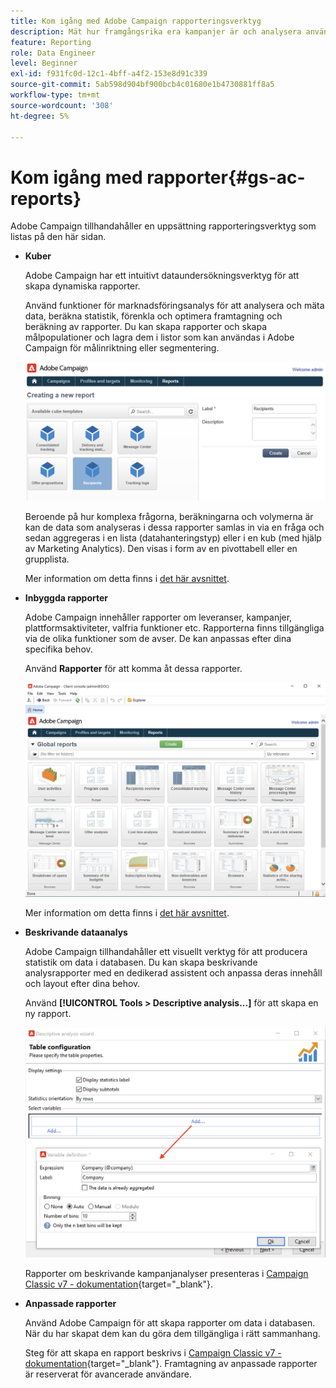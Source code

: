 ```yaml
---
title: Kom igång med Adobe Campaign rapporteringsverktyg
description: Mät hur framgångsrika era kampanjer är och analysera användarbeteendet
feature: Reporting
role: Data Engineer
level: Beginner
exl-id: f931fc0d-12c1-4bff-a4f2-153e8d91c339
source-git-commit: 5ab598d904bf900bcb4c01680e1b4730881ff8a5
workflow-type: tm+mt
source-wordcount: '308'
ht-degree: 5%

---
```


# Kom igång med rapporter{#gs-ac-reports}

Adobe Campaign tillhandahåller en uppsättning rapporteringsverktyg som listas på den här sidan.

* **Kuber**

  Adobe Campaign har ett intuitivt dataundersökningsverktyg för att skapa dynamiska rapporter.

  Använd funktioner för marknadsföringsanalys för att analysera och mäta data, beräkna statistik, förenkla och optimera framtagning och beräkning av rapporter. Du kan skapa rapporter och skapa målpopulationer och lagra dem i listor som kan användas i Adobe Campaign för målinriktning eller segmentering.

  ![](assets/create-a-report.png)

  Beroende på hur komplexa frågorna, beräkningarna och volymerna är kan de data som analyseras i dessa rapporter samlas in via en fråga och sedan aggregeras i en lista (datahanteringstyp) eller i en kub (med hjälp av Marketing Analytics). Den visas i form av en pivottabell eller en grupplista.

  Mer information om detta finns i [det här avsnittet](gs-cubes.md).

* **Inbyggda rapporter**

  Adobe Campaign innehåller rapporter om leveranser, kampanjer, plattformsaktiviteter, valfria funktioner etc. Rapporterna finns tillgängliga via de olika funktioner som de avser. De kan anpassas efter dina specifika behov.

  Använd **Rapporter** för att komma åt dessa rapporter.

  ![](assets/built-in-reports.png)

  Mer information om detta finns i [det här avsnittet](built-in-reports.md).

* **Beskrivande dataanalys**

  Adobe Campaign tillhandahåller ett visuellt verktyg för att producera statistik om data i databasen. Du kan skapa beskrivande analysrapporter med en dedikerad assistent och anpassa deras innehåll och layout efter dina behov.

  Använd **[!UICONTROL Tools > Descriptive analysis...]** för att skapa en ny rapport.

  ![](assets/desc-analysis-report.png)

  Rapporter om beskrivande kampanjanalyser presenteras i [Campaign Classic v7 - dokumentation](https://experienceleague.adobe.com/docs/campaign-classic/using/reporting/analyzing-populations/about-descriptive-analysis.html){target="_blank"}.

* **Anpassade rapporter**

  Använd Adobe Campaign för att skapa rapporter om data i databasen. När du har skapat dem kan du göra dem tillgängliga i rätt sammanhang.

  Steg för att skapa en rapport beskrivs i [Campaign Classic v7 - dokumentation](https://experienceleague.adobe.com/docs/campaign-classic/using/reporting/creating-new-reports/about-reports-creation-in-campaign.html){target="_blank"}. Framtagning av anpassade rapporter är reserverat för avancerade användare.
